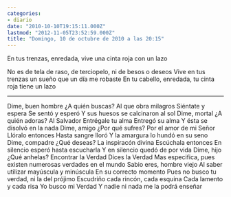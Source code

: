 ```yaml
---
categories:
- diario
date: "2010-10-10T19:15:11.000Z"
lastmod: "2012-11-05T23:52:59.000Z"
title: "Domingo, 10 de octubre de 2010 a las 20:15"
---
```


En tus trenzas, enredada, vive una cinta roja con un lazo

No es de tela de raso, de terciopelo, ni de besos o deseos
Vive en tus trenzas un sueño que un dí­a me robaste
En tu cabello, enredada, tu cinta roja tiene un lazo

-------------------------

Dime, buen hombre
¿A quién buscas?
Al que obra milagros
Siéntate y espera
Se sentó y esperó
Y sus huesos se calcinaron al sol
Dime, mortal
¿A quién adoras?
Al Salvador
Entrégale tu alma
Entregó su alma
Y ésta se disolvó en la nada
Dime, amigo
¿Por qué sufres?
Por el amor de mi Señor
Llóralo entonces
Hasta sangre lloró
Y la amargura lo hundó en su seno
Dime, compadre
¿Qué deseas?
La inspiracón divina
Escúchala entonces
En silencio esperó hasta escucharla
Y en silencio quedó de por vida
Dime, hijo
¿Qué anhelas?
Encontrar la Verdad
Dices la Verdad
Mas especifica, pues existen numerosas verdades en el mundo
Sabio eres, hombre viejo
Al saber utilizar mayúscula y minúscula
En su correcto momento
Pues no busco tu verdad, ni la del prójimo
Escudriño cada rincón, cada esquina
Cada lamento y cada risa
Yo busco mi Verdad
Y nadie ni nada me la podrá enseñar